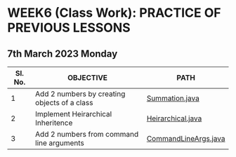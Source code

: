 # WEEK6 (Class Work): PRACTICE OF PREVIOUS LESSONS

## 7th March 2023 Monday

| Sl. No. | OBJECTIVE                                    | PATH                                           |
| ------- | -------------------------------------------- | ---------------------------------------------- |
| 1       | Add 2 numbers by creating objects of a class | [Summation.java](./Summation.java)             |
| 2       | Implement Heirarchical Inheritence           | [Heirarchical.java](./Heirarchical.java)       |
| 3       | Add 2 numbers from command line arguments    | [CommandLineArgs.java](./CommandLineArgs.java) |
